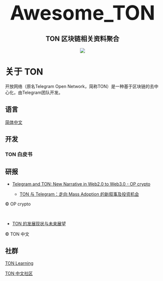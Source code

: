 <h1 align="center">
  <span style="font-size: 64px;">Awesome_TON</span>
</h1>



<h2 align="center">
  TON 区块链相关资料聚合
</h2>


<p align="center">
  <img src="https://github.com/Web3-Club/Awesome_TON/assets/76860915/2596e913-c3ee-42af-9f3f-6e3f09fd6066">
</p>

# 关于 TON

开放网络（原名Telegram Open Network，简称TON）是一种基于区块链的去中心化，由Telegram团队开发。



## 语言
[简体中文](https://github.com/Web3-Club/Awesome_TON/README.md)

## 开发
### TON 白皮书


## 研报

- [Telegram and TON: New Narrative in Web2.0 to Web3.0 - OP crypto](https://www.opcrypto.vc/blogs/op-crypto-ton-and-tg-foundation-network)

  - [TON 与 Telegram：走向 Mass Adoption 的新叙事及投资机会](https://foresightnews.pro/article/detail/44346)

©️ OP crypto

<br>

- [TON 的发展现状与未来展望](https://foresightnews.pro/article/detail/43289)

©️ TON 中文

## 社群
[TON Learning](https://t.me/ton_learn)

[TON 中文社区](https://t.me/toncoin_cn)


